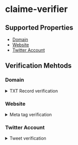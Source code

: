 # claime-verifier

## Supported Properties

- [Domain](#Domain)
- [Website](#Website)
- [Twitter Account](#Twitter%20Account)

## Verification Mehtods

### Domain

<details><summary>TXT Record verification</summary>

##### Evidence format

```
example.com TXT "claime-ownership-claim=${your_address}"
```

##### Claim format

- `propertyType`: `Domain`
- `propertyId`: `${your_domain_name}`
- `evidence`: `${your_domain_name}` or blank
- `method`: `TXT` or blank

example:

```json
{
  "propertyType": "Domain",
  "propertyId": "example.com"
}
```

</details>

### Website

<details><summary>Meta tag verification</summary>

##### Evidence format

```
<meta name="claime-ownership-claim" content="${your_address}" />
```

##### Claim format

- `propertyType`: `Website`
- `propertyId`: `${your_website_url}`
- `evidence`: `${your_website_url}` or blank
- `method`: `MetaTag` or blank

example:

```json
{
  "propertyType": "Website",
  "propertyId": "example.com/page"
}
```

  </details>

### Twitter Account

<details><summary>Tweet verification</summary>

##### Evidence format

```
claime-ownership-claim="${your_address}"
```

##### Claim format

- `propertyType`: `Twitter Account`
- `propertyId`: `${your_twitter_id}`
- `evidence`: `${your_tweet_id}`
- `method`: `Tweet` or blank

example:

```json
{
  "propertyType": "Twitter Account",
  "propertyId": "@example_id",
  "evidence": "0000000000000000000"
}
```

</details>
